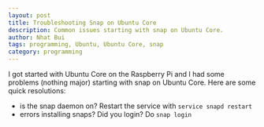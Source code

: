 ```yaml
---
layout: post
title: Troubleshooting Snap on Ubuntu Core
description: Common issues starting with snap on Ubuntu Core.
author: Nhat Bui
tags: programming, Ubuntu, Ubuntu Core, snap
category: programming
---
```


I got started with Ubuntu Core on the Raspberry Pi and I had some problems (nothing major)
starting with snap on Ubuntu Core. Here are some quick resolutions:

* is the snap daemon on? Restart the service with `service snapd restart`
* errors installing snaps? Did you login? Do `snap login`
